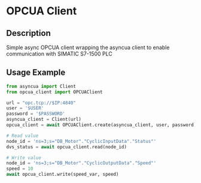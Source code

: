 # OPCUA Client


## Description
Simple async OPCUA client wrapping the asyncua client to enable communication with SIMATIC S7-1500 PLC


## Usage Example

```python
from asyncua import Client
from opcua_client import OPCUAClient

url = "opc.tcp://$IP:4840"
user = '$USER'
password = '$PASSWORD'
asyncua_client = Client(url)
opcua_client = await OPCUAClient.create(asyncua_client, user, password)

# Read value
node_id = 'ns=3;s="DB_Motor"."CyclicInputData"."Status"'
dvs_status = await opcua_client.read(node_id)

# Write value
node_id = 'ns=3;s="DB_Motor"."CyclicOutputData"."Speed"'
speed = 10
await opcua_client.write(speed_var, speed)
```
